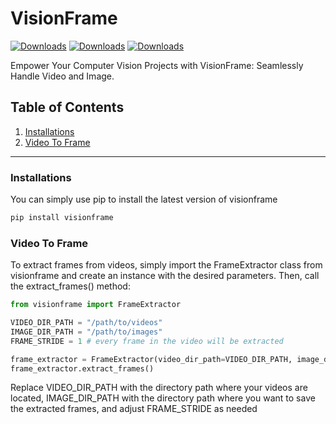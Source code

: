 # VisionFrame

[![Downloads](https://static.pepy.tech/badge/visionframe)](https://pepy.tech/project/visionframe)
[![Downloads](https://static.pepy.tech/badge/visionframe/month)](https://pepy.tech/project/visionframe)
[![Downloads](https://static.pepy.tech/badge/visionframe/week)](https://pepy.tech/project/visionframe)



Empower Your Computer Vision Projects with VisionFrame: Seamlessly Handle Video and Image.


## Table of Contents

1. [Installations](#installations)
2. [Video To Frame](#video-to-frame)

---

### Installations
You can  simply use pip to install the latest version of visionframe

```bash
pip install visionframe
```

### Video To Frame

To extract frames from videos, simply import the FrameExtractor class from visionframe and create an instance with the desired parameters. Then, call the extract_frames() method:

```python
from visionframe import FrameExtractor

VIDEO_DIR_PATH = "/path/to/videos"
IMAGE_DIR_PATH = "/path/to/images"
FRAME_STRIDE = 1 # every frame in the video will be extracted

frame_extractor = FrameExtractor(video_dir_path=VIDEO_DIR_PATH, image_dir_path=IMAGE_DIR_PATH, frame_stride=FRAME_STRIDE)
frame_extractor.extract_frames()
```

Replace VIDEO_DIR_PATH with the directory path where your videos are located, IMAGE_DIR_PATH with the directory path where you want to save the extracted frames, and adjust FRAME_STRIDE as needed


